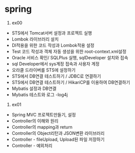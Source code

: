 # spring
1. ex00
- STS에서 Tomcat서버 설정과 프로젝트 실행
- Lombok 라이브러리 설치
- DI적용을 위한 코드 작성과 Lombok적용 설정
- Test 코드 작성과 객체 자동 생성을 위한 root-context.xml설정
- Oracle 서비스 확인/ SQLPlus 실행, sqlDeveloper 설치와 접속
- sql Developer에서 sys계정 접속과 사용자 계정
- 오라클 드라이버를 STS에 설정하기
- STS에서 DB연결 테스트하기 / JDBC로 연결하기
- STS에서 DB연결 테스트하기 / HikariCP를 이용하여 DB연결하기
- Mybatis 설정과 DB연결
- Mybatis 테스트와 로그 -log4j
1. ex01
- Spring MVC 프로젝트만들기, 설정
- Controller의 이해와 원리
- Controller의 mapping과 return
- Controller의 Object리턴과 JSON변환 라이브러리
- Controller - fileUpload, Upload된 파일 저장하기
- Controller - 예외처리

